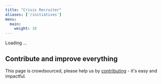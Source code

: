 ```yaml
---
title: "Crisis Recruiter"
aliases: ['/initiatives']
menu:
  main:
    weight: 10
---
```


<div id="recruiter-screen">Loading ...</div>

<link href="/recruiter-files/style-recruiter.css" rel="stylesheet" type="text/css">
<script src="https://cdnjs.cloudflare.com/ajax/libs/markdown-it/9.1.0/markdown-it.min.js"
        integrity="sha256-TkN8s0Xn8oiroeIyHkXDjt+W71FdPsdjFmn3jKbLgxQ=" crossorigin="anonymous"></script>
<script src="https://maps.googleapis.com/maps/api/js?key=AIzaSyCdWGGzRnF_DNDDDonCyv1FWxRK4dBWt7U&libraries=places" async defer></script>
<script src="/js/app.bundle.js" async defer></script>

## Contribute and improve everything
This page is crowdsourced, please help us by <a href="/contribute" target="_blank">contributing</a> - it's easy and impactful.